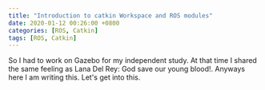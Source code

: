 ```yaml
---
title: "Introduction to catkin Workspace and ROS modules"
date: 2020-01-12 00:26:00 +0800
categories: [ROS, Catkin]
tags: [ROS, Catkin]
---
```


So I had to work on Gazebo for my independent study. At that time I shared the same feeling as Lana Del Rey: God save our young blood!. Anyways here I am writing this. Let's get into this.



